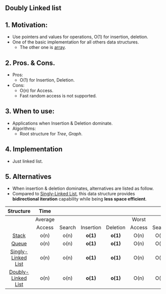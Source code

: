 ## Doubly Linked list
## 1. Motivation: 
- Use pointers and values for operations, O(1) for insertion, deletion.
- One of the basic implementation for all others data structures. 
    - The other one is [array](../2_Containers/array/array.md).

## 2. Pros. & Cons.
- Pros: 
    - O(1) for Insertion, Deletion.
- Cons:
    - O(n) for Access.
    - Fast random access is not supported. 

## 3. When to use:
- Applications when Insertion & Deletion dominate.
- Algorithms:
    - Root structure for *Tree*, *Graph*.

## 4. Implementation
- Just linked list.

## 5. Alternatives
- When insertion & deletion dominates, alternatives are listed as follow.
- Compared to [Singly-Linked List](../1_DataStructure/ch4_LinkedList/4_1_SinglyLinkedList.md), this data structure provides **bidirectional iteration** capability while being **less space efficient**.

Structure |**Time**| | | | | | | |**Space**
:-----:|:-----:|:-----:|:-----:|:-----:|:-----:|:-----:|:-----:|:-----:|:-----:
 ||Average| | | |Worst| | | |Worst
 ||Access|Search|Insertion|Deletion|Access|Search|Insertion|Deletion|-
[Stack](../1_DataStructure/ch3_StackAndQueue/3_2_Stack.md)|o(n)|o(n)|**o(1)**|**o(1)**|O(n)|O(n)|**O(1)**|**O(1)**|O(n)
[Queue](../1_DataStructure/ch3_StackAndQueue/3_3_Queue.md)|o(n)|o(n)|**o(1)**|**o(1)**|O(n)|O(n)|**O(1)**|**O(1)**|O(n)
[Singly-Linked List](../1_DataStructure/ch4_LinkedList/4_1_SinglyLinkedList.md)|o(n)|o(n)|**o(1)**|**o(1)**|O(n)|O(n)|**O(1)**|**O(1)**|O(n)
[Doubly-Linked List](../1_DataStructure/ch4_LinkedList/4_10_DoublyLinkedList.md)|o(n)|o(n)|**o(1)**|**o(1)**|O(n)|O(n)|**O(1)**|**O(1)**|O(n)